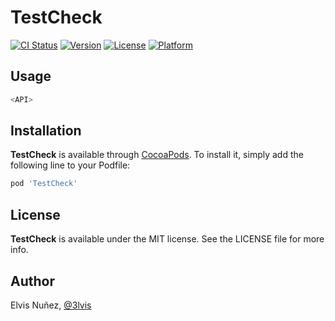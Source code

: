 # TestCheck

[![CI Status](http://img.shields.io/travis/3lvis/TestCheck.svg?style=flat)](https://travis-ci.org/3lvis/TestCheck)
[![Version](https://img.shields.io/cocoapods/v/TestCheck.svg?style=flat)](http://cocoadocs.org/docsets/TestCheck)
[![License](https://img.shields.io/cocoapods/l/TestCheck.svg?style=flat)](http://cocoadocs.org/docsets/TestCheck)
[![Platform](https://img.shields.io/cocoapods/p/TestCheck.svg?style=flat)](http://cocoadocs.org/docsets/TestCheck)

## Usage

```swift
<API>
```

## Installation

**TestCheck** is available through [CocoaPods](http://cocoapods.org). To install
it, simply add the following line to your Podfile:

```ruby
pod 'TestCheck'
```

## License

**TestCheck** is available under the MIT license. See the LICENSE file for more info.

## Author

Elvis Nuñez, [@3lvis](https://twitter.com/3lvis)
